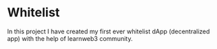 # Whitelist
In this project I have created my first ever whitelist dApp (decentralized app) with the help of learnweb3 community.
